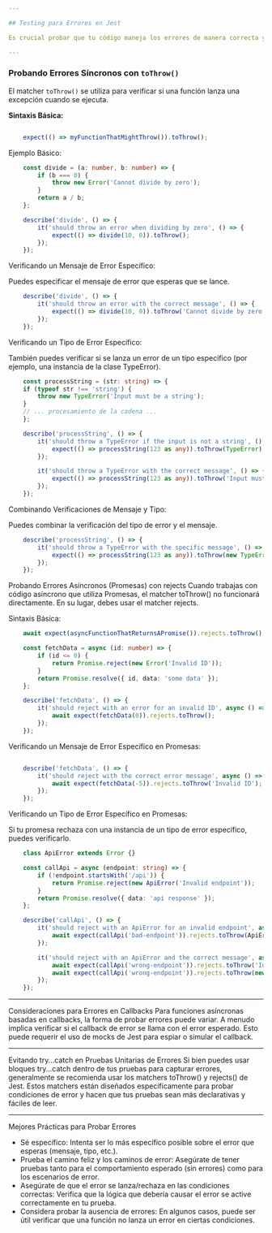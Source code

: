 ```yaml
---

## Testing para Errores en Jest

Es crucial probar que tu código maneja los errores de manera correcta y esperada. Jest proporciona varias formas de verificar que las funciones lancen excepciones (errores síncronos) o rechacen promesas (errores asíncronos) cuando las condiciones lo requieren.

---
```


### Probando Errores Síncronos con `toThrow()`

El matcher `toThrow()` se utiliza para verificar si una función lanza una excepción cuando se ejecuta.

**Sintaxis Básica:**

```typescript

    expect(() => myFunctionThatMightThrow()).toThrow();

```

Ejemplo Básico:

```typescript
    const divide = (a: number, b: number) => {
        if (b === 0) {
            throw new Error('Cannot divide by zero');
        }
        return a / b;
    };

    describe('divide', () => {
        it('should throw an error when dividing by zero', () => {
            expect(() => divide(10, 0)).toThrow();
        });
    });

```

Verificando un Mensaje de Error Específico:

Puedes especificar el mensaje de error que esperas que se lance.

```typescript
    describe('divide', () => {
        it('should throw an error with the correct message', () => {
            expect(() => divide(10, 0)).toThrow('Cannot divide by zero');
        });
    });
```

Verificando un Tipo de Error Específico:

También puedes verificar si se lanza un error de un tipo específico (por ejemplo, una instancia de la clase TypeError).


```typescript
    const processString = (str: string) => {
    if (typeof str !== 'string') {
        throw new TypeError('Input must be a string');
    }
    // ... procesamiento de la cadena ...
    };
```

```typescript
    describe('processString', () => {
        it('should throw a TypeError if the input is not a string', () => {
            expect(() => processString(123 as any)).toThrow(TypeError);
        });

        it('should throw a TypeError with the correct message', () => {
            expect(() => processString(123 as any)).toThrow('Input must be a string'); // También funciona para el mensaje
        });
    });

```

Combinando Verificaciones de Mensaje y Tipo:

Puedes combinar la verificación del tipo de error y el mensaje.



```typescript
    describe('processString', () => {
        it('should throw a TypeError with the specific message', () => {
            expect(() => processString(123 as any)).toThrow(new TypeError('Input must be a string'));
        });
    });
```

Probando Errores Asíncronos (Promesas) con rejects
Cuando trabajas con código asíncrono que utiliza Promesas, el matcher toThrow() no funcionará directamente. En su lugar, debes usar el matcher rejects.

Sintaxis Básica:


```typescript
    await expect(asyncFunctionThatReturnsAPromise()).rejects.toThrow();

    const fetchData = async (id: number) => {
        if (id <= 0) {
            return Promise.reject(new Error('Invalid ID'));
        }
        return Promise.resolve({ id, data: 'some data' });
    };

    describe('fetchData', () => {
        it('should reject with an error for an invalid ID', async () => {
            await expect(fetchData(0)).rejects.toThrow();
        });
    });

```

Verificando un Mensaje de Error Específico en Promesas:

```typescript

    describe('fetchData', () => {
        it('should reject with the correct error message', async () => {
            await expect(fetchData(-5)).rejects.toThrow('Invalid ID');
        });
    });
```

Verificando un Tipo de Error Específico en Promesas:

Si tu promesa rechaza con una instancia de un tipo de error específico, puedes verificarlo.


```typescript
    class ApiError extends Error {}

    const callApi = async (endpoint: string) => {
        if (!endpoint.startsWith('/api')) {
            return Promise.reject(new ApiError('Invalid endpoint'));
        }
        return Promise.resolve({ data: 'api response' });
    };

    describe('callApi', () => {
        it('should reject with an ApiError for an invalid endpoint', async () => {
            await expect(callApi('bad-endpoint')).rejects.toThrow(ApiError);
        });

        it('should reject with an ApiError and the correct message', async () => {
            await expect(callApi('wrong-endpoint')).rejects.toThrow('Invalid endpoint'); // También funciona
            await expect(callApi('wrong-endpoint')).rejects.toThrow(new ApiError('Invalid endpoint'));
        });
    });
```

---
Consideraciones para Errores en Callbacks
Para funciones asíncronas basadas en callbacks, la forma de probar errores puede variar. A menudo implica verificar si el callback de error se llama con el error esperado. Esto puede requerir el uso de mocks de Jest para espiar o simular el callback.

---

Evitando try...catch en Pruebas Unitarias de Errores
Si bien puedes usar bloques try...catch dentro de tus pruebas para capturar errores, generalmente se recomienda usar los matchers toThrow() y rejects() de Jest. Estos matchers están diseñados específicamente para probar condiciones de error y hacen que tus pruebas sean más declarativas y fáciles de leer.

---

Mejores Prácticas para Probar Errores
- Sé específico: Intenta ser lo más específico posible sobre el error que esperas (mensaje, tipo, etc.).
- Prueba el camino feliz y los caminos de error: Asegúrate de tener pruebas tanto para el comportamiento esperado (sin errores) como para los escenarios de error.
- Asegúrate de que el error se lanza/rechaza en las condiciones correctas: Verifica que la lógica que debería causar el error se active correctamente en tu prueba.
- Considera probar la ausencia de errores: En algunos casos, puede ser útil verificar que una función no lanza un error en ciertas condiciones.
